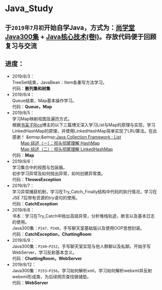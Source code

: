 # Java_Study

## 于`2019年7月初`开始自学Java，方式为：[尚学堂Java300集](https://www.bilibili.com/video/av59814573) + [Java核心技术(卷Ⅰ)](https://book.douban.com/subject/26880667/)。存放代码便于回顾复习与交流

## **进度：**

* 2019/8/3：  
TreeSet结束，JavaBean：Item各重写方法学习。  
代码：**散列集和树集**
* 2019/8/4：  
Queue结束，Map基本操作学习。  
代码：**Queue，Map**
* 2019/8/5：  
学习Map映射视图及遍历方式。  
根据[书呆子Rico](https://me.csdn.net/justloveyou_)博主的以下三篇博文深入学习List与Map的原理与实现，学习LinkedHashMap的原理，并使用LinkedHashMap简单实现了LRU算法。在此感谢！  
&emsp;&emsp;[Java Collection Framework : List](https://blog.csdn.net/justloveyou_/article/details/52955619)  
&emsp;&emsp;[Map 综述（一）：彻头彻尾理解 HashMap](https://blog.csdn.net/justloveyou_/article/details/62893086)  
&emsp;&emsp;[Map 综述（二）：彻头彻尾理解 LinkedHashMap](https://blog.csdn.net/justloveyou_/article/details/71713781)  
代码：**Map**
* 2019/8/6：  
学习集合中的视图与包装器。  
初步学习异常及如何抛出异常，如何创建异常类。  
代码：**ThrowsException**
* 2019/8/7：  
学习异常捕获机制，学习在Try_Catch_Finally结构中代码的执行情况，学习在JSE 7后带有资源的try语句的使用。  
代码：**CatchException**
* 2019/8/8：  
书本：学习在Try_Catch中抛出高级异常，分析堆栈轨迹，断言以及基本日志的使用。  
Java300集：`P247，P248`，手写聊天室基础版以及使用OOP思想封装。  
代码：**CatchException，ChattingRoom**
* 2019/8/9：  
Java300集：`P249~P252`，手写聊天室实现与他人群聊以及私聊。开始手写WebServer，学习反射基本含义。  
代码：**ChattingRoom，WebServer**
* 2019/8/12：  
Java300集：`P253~P256`，学习如何解析xml，学习如何解析webxml并反射webxml形成类，为后续网页查找做铺垫。  
代码：**WebServer**
